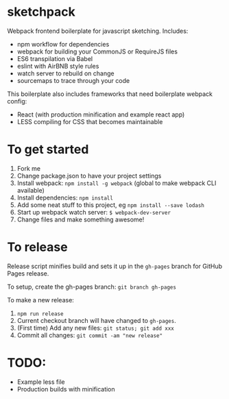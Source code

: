 # sketchpack
Webpack frontend boilerplate for javascript sketching.  Includes:

- npm workflow for dependencies
- webpack for building your CommonJS or RequireJS files
- ES6 transpilation via Babel
- eslint with AirBNB style rules 
- watch server to rebuild on change
- sourcemaps to trace through your code

This boilerplate also includes frameworks that need boilerplate webpack config:
- React (with production minification and example react app)
- LESS compiling for CSS that becomes maintainable

# To get started
1. Fork me
2. Change package.json to have your project settings
3. Install webpack: `npm install -g webpack` (global to make webpack CLI available)
4. Install dependencies: `npm install`
5. Add some neat stuff to this project, eg `npm install --save lodash`
6. Start up webpack watch server: `$ webpack-dev-server`
7. Change files and make something awesome!

# To release
Release script minifies build and sets it up in the `gh-pages` branch for GitHub Pages release.

To setup, create the gh-pages branch: `git branch gh-pages`

To make a new release:
1. `npm run release`
2. Current checkout branch will have changed to `gh-pages`.
3. (First time) Add any new files: `git status; git add xxx`
4. Commit all changes: `git commit -am "new release"`

# TODO:
- Example less file
- Production builds with minification
